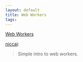 ```yaml
--- 
layout: default
title: Web Workers
tags: 
---
```

[Web Workers](http://anders.janmyr.com/2013/02/web-workers.html)

[niccai](http://blog.niccai.com/post/43029101801/web-workers):

> Simple intro to web workers.

